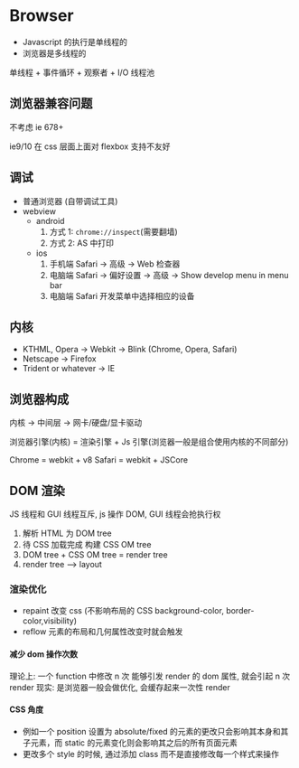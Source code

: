 # Browser

- Javascript 的执行是单线程的
- 浏览器是多线程的

单线程 + 事件循环 + 观察者 + I/O 线程池

## 浏览器兼容问题

不考虑 ie 678+

ie9/10 在 css 层面上面对 flexbox 支持不友好

## 调试

- 普通浏览器 (自带调试工具)
- webview
  - android
    1. 方式 1: `chrome://inspect`(需要翻墙)
    2. 方式 2: AS 中打印
  - ios
    1. 手机端 Safari -> 高级 -> Web 检查器
    2. 电脑端 Safari -> 偏好设置 -> 高级 -> Show develop menu in menu bar
    3. 电脑端 Safari 开发菜单中选择相应的设备

## 内核

- KTHML, Opera -> Webkit -> Blink (Chrome, Opera, Safari)
- Netscape -> Firefox
- Trident or whatever -> IE

## 浏览器构成

内核 -> 中间层 -> 网卡/硬盘/显卡驱动

浏览器引擎(内核) = 渲染引擎 + Js 引擎(浏览器一般是组合使用内核的不同部分)

Chrome = webkit + v8
Safari = webkit + JSCore

## DOM 渲染

JS 线程和 GUI 线程互斥, js 操作 DOM, GUI 线程会抢执行权

1. 解析 HTML 为 DOM tree
2. 待 CSS 加载完成 构建 CSS OM tree
3. DOM tree + CSS OM tree = render tree
4. render tree --> layout

### 渲染优化

- repaint 改变 css (不影响布局的 CSS background-color, border-color,visibility)
- reflow 元素的布局和几何属性改变时就会触发

#### 减少 dom 操作次数

理论上: 一个 function 中修改 n 次 能够引发 render 的 dom 属性, 就会引起 n 次 render
现实: 是浏览器一般会做优化, 会缓存起来一次性 render

#### CSS 角度

- 例如一个 position 设置为 absolute/fixed 的元素的更改只会影响其本身和其子元素，而 static 的元素变化则会影响其之后的所有页面元素
- 更改多个 style 的时候, 通过添加 class 而不是直接修改每一个样式来操作

